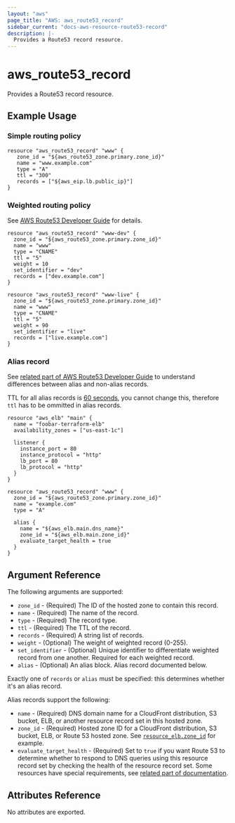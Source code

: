```yaml
---
layout: "aws"
page_title: "AWS: aws_route53_record"
sidebar_current: "docs-aws-resource-route53-record"
description: |-
  Provides a Route53 record resource.
---
```


# aws\_route53\_record

Provides a Route53 record resource.

## Example Usage

### Simple routing policy

```
resource "aws_route53_record" "www" {
   zone_id = "${aws_route53_zone.primary.zone_id}"
   name = "www.example.com"
   type = "A"
   ttl = "300"
   records = ["${aws_eip.lb.public_ip}"]
}
```

### Weighted routing policy
See [AWS Route53 Developer Guide](http://docs.aws.amazon.com/Route53/latest/DeveloperGuide/routing-policy.html#routing-policy-weighted) for details.

```
resource "aws_route53_record" "www-dev" {
  zone_id = "${aws_route53_zone.primary.zone_id}"
  name = "www"
  type = "CNAME"
  ttl = "5"
  weight = 10
  set_identifier = "dev"
  records = ["dev.example.com"]
}

resource "aws_route53_record" "www-live" {
  zone_id = "${aws_route53_zone.primary.zone_id}"
  name = "www"
  type = "CNAME"
  ttl = "5"
  weight = 90
  set_identifier = "live"
  records = ["live.example.com"]
}
```

### Alias record
See [related part of AWS Route53 Developer Guide](http://docs.aws.amazon.com/Route53/latest/DeveloperGuide/resource-record-sets-choosing-alias-non-alias.html)
to understand differences between alias and non-alias records.

TTL for all alias records is [60 seconds](http://aws.amazon.com/route53/faqs/#dns_failover_do_i_need_to_adjust),
you cannot change this, therefore `ttl` has to be ommitted in alias records.

```
resource "aws_elb" "main" {
  name = "foobar-terraform-elb"
  availability_zones = ["us-east-1c"]

  listener {
    instance_port = 80
    instance_protocol = "http"
    lb_port = 80
    lb_protocol = "http"
  }
}

resource "aws_route53_record" "www" {
  zone_id = "${aws_route53_zone.primary.zone_id}"
  name = "example.com"
  type = "A"

  alias {
    name = "${aws_elb.main.dns_name}"
    zone_id = "${aws_elb.main.zone_id}"
    evaluate_target_health = true
  }
}
```

## Argument Reference

The following arguments are supported:

* `zone_id` - (Required) The ID of the hosted zone to contain this record.
* `name` - (Required) The name of the record.
* `type` - (Required) The record type.
* `ttl` - (Required) The TTL of the record.
* `records` - (Required) A string list of records.
* `weight` - (Optional) The weight of weighted record (0-255).
* `set_identifier` - (Optional) Unique identifier to differentiate weighted
  record from one another. Required for each weighted record.
* `alias` - (Optional) An alias block. Alias record documented below.

Exactly one of `records` or `alias` must be specified: this determines whether it's an alias record.

Alias records support the following:

* `name` - (Required) DNS domain name for a CloudFront distribution, S3 bucket, ELB, or another resource record set in this hosted zone.
* `zone_id` - (Required) Hosted zone ID for a CloudFront distribution, S3 bucket, ELB, or Route 53 hosted zone. See [`resource_elb.zone_id`](/docs/providers/aws/r/elb.html#zone_id) for example.
* `evaluate_target_health` - (Required) Set to `true` if you want Route 53 to determine whether to respond to DNS queries using this resource record set by checking the health of the resource record set. Some resources have special requirements, see [related part of documentation](http://docs.aws.amazon.com/Route53/latest/DeveloperGuide/resource-record-sets-values.html#rrsets-values-alias-evaluate-target-health).

## Attributes Reference

No attributes are exported.

